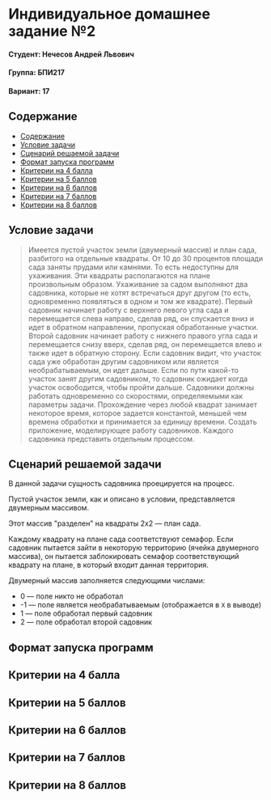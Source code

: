 # Индивидуальное домашнее задание №2
<!-- no toc -->
#### Студент: Нечесов Андрей Львович
<!-- no toc -->
#### Группа: БПИ217
<!-- no toc -->
#### Вариант: 17

## Содержание
- [Содержание](#содержание)
- [Условие задачи](#условие-задачи)
- [Сценарий решаемой задачи](#сценарий-решаемой-задачи)
- [Формат запуска программ](#формат-запуска-программ)
- [Критерии на 4 балла](#критерии-на-4-балла)
- [Критерии на 5 баллов](#критерии-на-5-баллов)
- [Критерии на 6 баллов](#критерии-на-6-баллов)
- [Критерии на 7 баллов](#критерии-на-7-баллов)
- [Критерии на 8 баллов](#критерии-на-8-баллов)


## Условие задачи
>Имеется пустой участок земли (двумерный массив) и план сада, разбитого на отдельные квадраты. От 10 до 30 процентов площади сада заняты прудами или камнями. То есть недоступны для ухаживания. Эти квадраты располагаются на плане произвольным образом. Ухаживание за садом выполняют два садовника, которые не хотят встречаться друг другом (то есть, одновременно появляться в одном и том же квадрате). Первый садовник начинает работу с верхнего левого угла сада и перемещается слева направо, сделав ряд, он спускается вниз и идет в обратном направлении, пропуская обработанные участки. Второй садовник начинает работу с нижнего правого угла сада и перемещается снизу вверх, сделав ряд, он перемещается влево и также идет в обратную сторону. Если садовник видит, что участок сада уже обработан другим садовником или является необрабатываемым, он идет дальше. Если по пути какой-то участок занят другим садовником, то садовник ожидает когда участок освободится, чтобы пройти дальше. Садовники должны работать одновременно со скоростями, определяемыми как параметры задачи. Прохождение через любой квадрат занимает некоторое время, которое задается константой, меньшей чем времена обработки и принимается за единицу времени. Создать приложение, моделирующее работу садовников. Каждого садовника представить отдельным процессом.

## Сценарий решаемой задачи
В данной задачи сущность садовника проецируется на процесс.  

Пустой участок земли, как и описано в условии, представляется двумерным массивом.  

Этот массив "разделен" на квадраты 2x2 &mdash; план сада. 

Каждому квадрату на плане сада соответствуют семафор. Если садовник пытается зайти в некоторую территорию (ячейка двумерного массива), он пытается заблокировать семафор соответствующий квадрату на плане, в который входит данная территория. 

Двумерный массив заполняется следующими числами:
* 0 &mdash; поле никто не обработал
* -1 &mdash; поле является необрабатываемым (отображается в `X` в выводе)
* 1 &mdash; поле обработал первый садовник
* 2 &mdash; поле обработал второй садовник

## Формат запуска программ
## Критерии на 4 балла
## Критерии на 5 баллов
## Критерии на 6 баллов
## Критерии на 7 баллов
## Критерии на 8 баллов
  